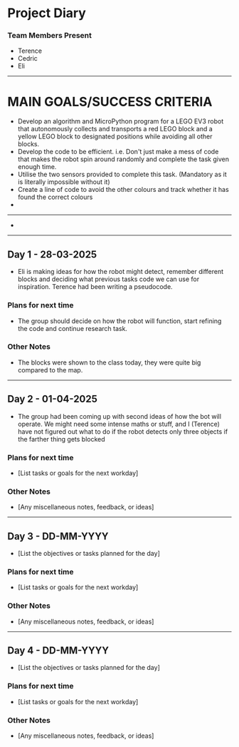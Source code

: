 # Project Diary

### Team Members Present
- Terence
- Cedric
- Eli

---

# MAIN GOALS/SUCCESS CRITERIA
- Develop an algorithm and MicroPython program for a LEGO EV3 robot that autonomously collects and transports a red LEGO block and a yellow LEGO block to designated positions while avoiding all other blocks.
- Develop the code to be efficient. i.e. Don't just make a mess of code that makes the robot spin around randomly and complete the task given enough time.
- Utilise the two sensors provided to complete this task. (Mandatory as it is literally impossible without it)
- Create a line of code to avoid the other colours and track whether it has found the correct colours
- 

---


- 

---

## Day 1 - 28-03-2025
- Eli is making ideas for how the robot might detect, remember different blocks and deciding what previous tasks code we can use for inspiration. Terence had been writing a pseudocode. 

### Plans for next time
- The group should decide on how the robot will function, start refining the code and continue research task.

### Other Notes
- The blocks were shown to the class today, they were quite big compared to the map.

---

## Day 2 - 01-04-2025
- The group had been coming up with second ideas of how the bot will operate. We might need some intense maths or stuff, and I (Terence) have not figured out what to do if the robot detects only three objects if the farther thing gets blocked

### Plans for next time
- [List tasks or goals for the next workday]

### Other Notes
- [Any miscellaneous notes, feedback, or ideas]

---

## Day 3 - DD-MM-YYYY
- [List the objectives or tasks planned for the day]

### Plans for next time
- [List tasks or goals for the next workday]

### Other Notes
- [Any miscellaneous notes, feedback, or ideas]

---

## Day 4 - DD-MM-YYYY
- [List the objectives or tasks planned for the day]

### Plans for next time
- [List tasks or goals for the next workday]

### Other Notes
- [Any miscellaneous notes, feedback, or ideas]
